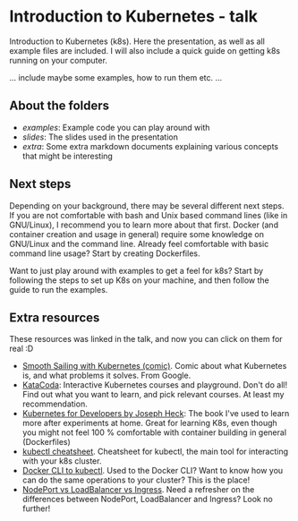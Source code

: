 # Introduction to Kubernetes - talk
Introduction to Kubernetes (k8s). Here the presentation, as well as all example files are included. I will also include a quick guide on getting k8s running on your computer. 


... include maybe some examples, how to run them etc. ...


## About the folders
- *examples*: Example code you can play around with
- *slides*: The slides used in the presentation
- *extra*: Some extra markdown documents explaining various concepts that might be interesting



## Next steps
Depending on your background, there may be several different next steps. If you are not comfortable with bash and Unix based command lines (like in GNU/Linux), I recommend you to learn more about that first. Docker (and container creation and usage in general) require some knowledge on GNU/Linux and the command line. Already feel comfortable with basic command line usage? Start by creating Dockerfiles. 


Want to just play around with examples to get a feel for k8s? Start by following the steps to set up K8s on your machine, and then follow the guide to run the examples. 


## Extra resources
These resources was linked in the talk, and now you can click on them for real :D
- [Smooth Sailing with Kubernetes (comic)](https://cloud.google.com/kubernetes-engine/kubernetes-comic/). Comic about what Kubernetes is, and what problems it solves. From Google.
- [KataCoda](https://www.katacoda.com/): Interactive Kubernetes courses and playground. Don't do all! Find out what you want to learn, and pick relevant courses. At least my recommendation.
- [Kubernetes for Developers by Joseph Heck](https://www.amazon.com/gp/product/B07931YQK3): The book I've used to learn more after experiments at home. Great for learning K8s, even though you might not feel 100 % comfortable with container building in general (Dockerfiles)
- [kubectl cheatsheet](https://kubernetes.io/docs/reference/kubectl/cheatsheet/). Cheatsheet for kubectl, the main tool for interacting with your k8s cluster.
- [Docker CLI to kubectl](https://kubernetes.io/docs/reference/kubectl/docker-cli-to-kubectl/). Used to the Docker CLI? Want to know how you can do the same operations to your cluster? This is the place!
- [NodePort vs LoadBalancer vs Ingress](https://medium.com/google-cloud/kubernetes-nodeport-vs-loadbalancer-vs-ingress-when-should-i-use-what-922f010849e0). Need a refresher on the differences between NodePort, LoadBalancer and Ingress? Look no further!
